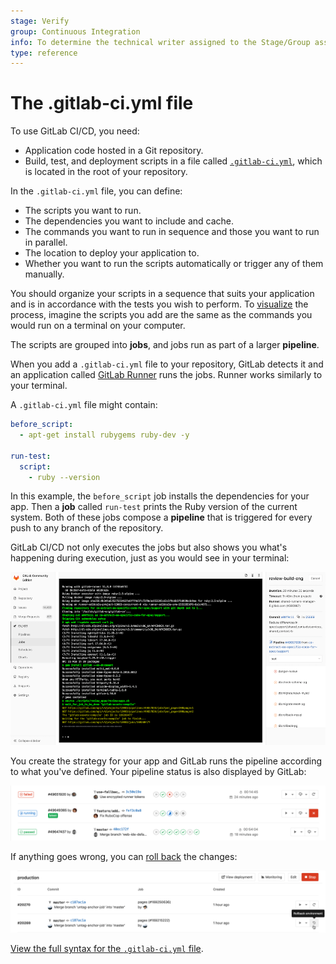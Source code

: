```yaml
---
stage: Verify
group: Continuous Integration
info: To determine the technical writer assigned to the Stage/Group associated with this page, see https://about.gitlab.com/handbook/engineering/ux/technical-writing/#designated-technical-writers
type: reference
---
```

<!-- markdownlint-disable MD044 -->
# The .gitlab-ci.yml file
<!-- markdownlint-enable MD044 -->

To use GitLab CI/CD, you need:

- Application code hosted in a Git repository.
- Build, test, and deployment scripts in a file called [`.gitlab-ci.yml`](README.md),
  which is located in the root of your repository.

In the `.gitlab-ci.yml` file, you can define:

- The scripts you want to run.
- The dependencies you want to include and cache.
- The commands you want to run in sequence and those you want to run in parallel.
- The location to deploy your application to.
- Whether you want to run the scripts automatically or trigger any of them manually.

You should organize your scripts in a sequence that suits your application and is in accordance with
the tests you wish to perform. To [visualize](visualization.md) the process, imagine
the scripts you add are the same as the commands you would run on a terminal on your computer.

The scripts are grouped into **jobs**, and jobs run as part of a larger
**pipeline**.

When you add a `.gitlab-ci.yml` file to your
repository, GitLab detects it and an application called [GitLab Runner](https://docs.gitlab.com/runner/)
runs the jobs. Runner works similarly to your terminal.

A `.gitlab-ci.yml` file might contain:

```yaml
before_script:
  - apt-get install rubygems ruby-dev -y

run-test:
  script:
    - ruby --version
```

In this example, the `before_script` job installs the dependencies
for your app. Then a **job** called `run-test` prints the Ruby version of the current system.
Both of these jobs compose a **pipeline** that is triggered for every push
to any branch of the repository.

GitLab CI/CD not only executes the jobs but also shows you what's happening during execution,
just as you would see in your terminal:

![job running](img/job_running.png)

You create the strategy for your app and GitLab runs the pipeline
according to what you've defined. Your pipeline status is also
displayed by GitLab:

![pipeline status](img/pipeline_status.png)

If anything goes wrong, you can
[roll back](../environments/index.md#retrying-and-rolling-back) the changes:

![rollback button](img/rollback.png)

[View the full syntax for the `.gitlab-ci.yml` file](README.md).
